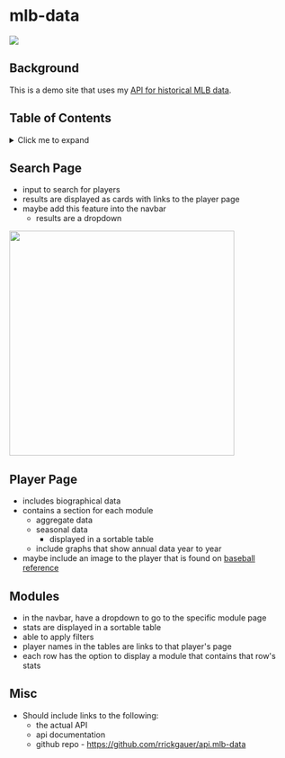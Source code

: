 # mlb-data


![](https://upload.wikimedia.org/wikipedia/en/thumb/a/a6/Major_League_Baseball_logo.svg/1200px-Major_League_Baseball_logo.svg.png)


## Background

This is a demo site that uses my [API for historical MLB data](https://github.com/rrickgauer/api.mlb-data). 


## Table of Contents


<details><summary>Click me to expand</summary>


1. [Search Page](#search-page)
1. [Player Page](#player-page)
1. [Modules](#modules)
1. [Misc](#misc)


</details>




## Search Page

* input to search for players
* results are displayed as cards with links to the player page
* maybe add this feature into the navbar
  * results are a dropdown

<img src="https://uidesigndaily.com/uploads/555/day_555.png" width="400">



## Player Page

* includes biographical data
* contains a section for each module
  * aggregate data
  * seasonal data
    * displayed in a sortable table
  * include graphs that show annual data year to year
* maybe include an image to the player that is found on [baseball reference](https://www.baseball-reference.com/)

## Modules

* in the navbar, have a dropdown to go to the specific module page
* stats are displayed in a sortable table
* able to apply filters
* player names in the tables are links to that player's page
* each row has the option to display a module that contains that row's stats


## Misc

* Should include links to the following:
  * the actual API
  * api documentation
  * github repo - https://github.com/rrickgauer/api.mlb-data

